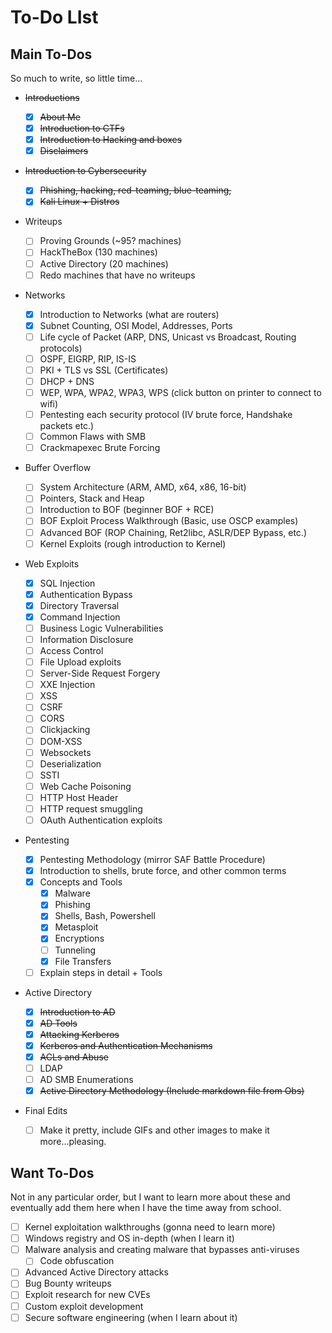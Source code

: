 # To-Do LIst

## Main To-Dos

So much to write, so little time...

* ~~Introductions~~
  * [x] ~~About Me~~
  * [x] ~~Introduction to CTFs~~
  * [x] ~~Introduction to Hacking and boxes~~
  * [x] ~~Disclaimers~~
* ~~Introduction to Cybersecurity~~
  * [x] ~~Phishing, hacking, red-teaming, blue-teaming,~~
  * [x] ~~Kali Linux + Distros~~
* Writeups
  * [ ] Proving Grounds (\~95? machines)
  * [ ] HackTheBox (130 machines)
  * [ ] Active Directory (20 machines)
  * [ ] Redo machines that have no writeups
* Networks
  * [x] Introduction to Networks (what are routers)
  * [x] Subnet Counting, OSI Model, Addresses, Ports
  * [ ] Life cycle of Packet (ARP, DNS, Unicast vs Broadcast, Routing protocols)
  * [ ] OSPF, EIGRP, RIP, IS-IS
  * [ ] PKI + TLS vs SSL (Certificates)
  * [ ] DHCP + DNS
  * [ ] WEP, WPA, WPA2, WPA3, WPS (click button on printer to connect to wifi)
  * [ ] Pentesting each security protocol (IV brute force, Handshake packets etc.)
  * [ ] Common Flaws with SMB
  * [ ] Crackmapexec Brute Forcing
* Buffer Overflow
  * [ ] System Architecture (ARM, AMD, x64, x86, 16-bit)
  * [ ] Pointers, Stack and Heap
  * [ ] Introduction to BOF (beginner BOF + RCE)&#x20;
  * [ ] BOF Exploit Process Walkthrough (Basic, use OSCP examples)
  * [ ] Advanced BOF (ROP Chaining, Ret2libc, ASLR/DEP Bypass, etc.)
  * [ ] Kernel Exploits (rough introduction to Kernel)
* Web Exploits
  * [x] SQL Injection
  * [x] Authentication Bypass
  * [x] Directory Traversal
  * [x] Command Injection
  * [ ] Business Logic Vulnerabilities
  * [ ] Information Disclosure
  * [ ] Access Control
  * [ ] File Upload exploits
  * [ ] Server-Side Request Forgery
  * [ ] XXE Injection
  * [ ] XSS
  * [ ] CSRF
  * [ ] CORS
  * [ ] Clickjacking
  * [ ] DOM-XSS
  * [ ] Websockets
  * [ ] Deserialization
  * [ ] SSTI
  * [ ] Web Cache Poisoning
  * [ ] HTTP Host Header
  * [ ] HTTP request smuggling
  * [ ] OAuth Authentication exploits
* Pentesting
  * [x] Pentesting Methodology (mirror SAF Battle Procedure)
  * [x] Introduction to shells, brute force, and other common terms
  * [x] Concepts and Tools
    * [x] Malware
    * [x] Phishing
    * [x] Shells, Bash, Powershell
    * [x] Metasploit
    * [x] Encryptions
    * [ ] Tunneling
    * [x] File Transfers
  * [ ] Explain steps in detail + Tools
* Active Directory
  * [x] ~~Introduction to AD~~
  * [x] ~~AD Tools~~&#x20;
  * [x] ~~Attacking Kerberos~~
  * [x] ~~Kerberos and Authentication Mechanisms~~
  * [x] ~~ACLs and Abuse~~&#x20;
  * [ ] LDAP
  * [ ] AD SMB Enumerations
  * [x] ~~Active Directory Methodology (Include markdown file from Obs)~~
*   Final Edits

    * [ ] Make it pretty, include GIFs and other images to make it more...pleasing.



## Want To-Dos

Not in any particular order, but I want to learn more about these and eventually add them here when I have the time away from school.

* [ ] Kernel exploitation walkthroughs (gonna need to learn more)
* [ ] Windows registry and OS in-depth (when I learn it)
* [ ] Malware analysis and creating malware that bypasses anti-viruses
  * [ ] Code obfuscation
* [ ] Advanced Active Directory attacks
* [ ] Bug Bounty writeups
* [ ] Exploit research for new CVEs
* [ ] Custom exploit development
* [ ] Secure software engineering (when I learn about it)
